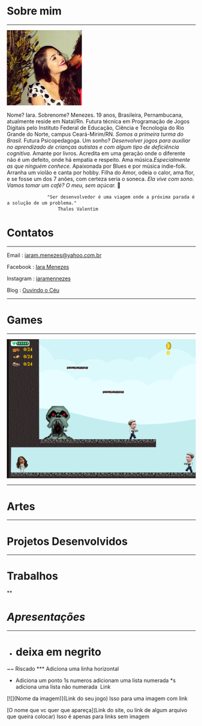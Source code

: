 # Sobre mim

***
![](eu.jpg)   
                                                       
Nome? Iara. Sobrenome? Menezes. 19 anos, Brasileira, Pernambucana, atualmente reside em Natal/Rn. 
Futura técnica em Programação de Jogos Digitais pelo Instituto Federal de Educação, Ciência e Tecnologia do Rio Grande do Norte, campus Ceará-Mirim/RN. _Somos a primeira turma do Brasil._ Futura Psicopedagoga. 
Um sonho? _Desenvolver jogos para auxiliar no aprendizado de crianças autistas e com algum tipo de deficiência cognitiva._
Amante por livros. Acredita em uma geração onde o diferente não é um defeito, onde há empatia e respeito. 
Ama música._Especialmente as que ninguém conhece._ Apaixonada por Blues e por música indie-folk. Arranha um violão e canta por hobby. Filha do Amor, odeia o calor, ama flor, e se fosse um dos 7 anões, com certeza seria o soneca. _Ela vive com sono._
_Vamos tomar um café? O meu, sem açúcar._ 🌺
 
  
                   "Ser desenvolvedor é uma viagem onde a próxima parada é a solução de um problema."
                       Thales Valentim 
                     

# Contatos

***

 Email :  iaram.menezes@yahoo.com.br

 Facebook : [Iara Menezes](https://www.facebook.com/iaramennezes)

 Instagram : [iaramennezes](https://www.instagram.com/iaramennezes)

 Blog : [Ouvindo o Céu](https://palavrasquecuramblog.wordpress.com/)

***

# Games

***

[![](Jogo1.png)](https://iaramenezes.github.io/JogoOficial/)

***

# Artes

***

# Projetos Desenvolvidos

***

# Trabalhos

**

# _Apresentações_

***

- # deixa em negrito
~~ Riscado
*** Adiciona uma linha horizontal
* Adiciona um ponto
1s numeros adicionam uma lista numerada
*s adiciona uma lista não numerada
![]() Link

[![](Nome da imagem)](Link do seu jogo) Isso para uma imagem com link

[O nome que vc quer que apareça](Link do site, ou link de algum arquivo que queira colocar) Isso é apenas para links sem imagem







